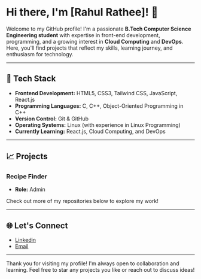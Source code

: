 # Hi there, I'm [Rahul Rathee]! 👋

Welcome to my GitHub profile! I'm a passionate **B.Tech Computer Science Engineering student** with expertise in front-end development, programming, and a growing interest in **Cloud Computing** and **DevOps**. Here, you'll find projects that reflect my skills, learning journey, and enthusiasm for technology.

---

## 🔧 Tech Stack

- **Frontend Development:** HTML5, CSS3, Tailwind CSS, JavaScript, React.js
- **Programming Languages:** C, C++, Object-Oriented Programming in C++
- **Version Control:** Git & GitHub
- **Operating Systems:** Linux (with experience in Linux Programming)
- **Currently Learning:** React.js, Cloud Computing, and DevOps

---

## 📈 Projects

### Recipe Finder
- **Role:** Admin

Check out more of my repositories below to explore my work!

---

## 🌐 Let's Connect

- [Linkedin](https://www.linkedin.com/in/rahul-rathee7)
- [Email](mailto:ratheerahul602@gmail.com)

---

Thank you for visiting my profile! I'm always open to collaboration and learning. Feel free to star any projects you like or reach out to discuss ideas!
